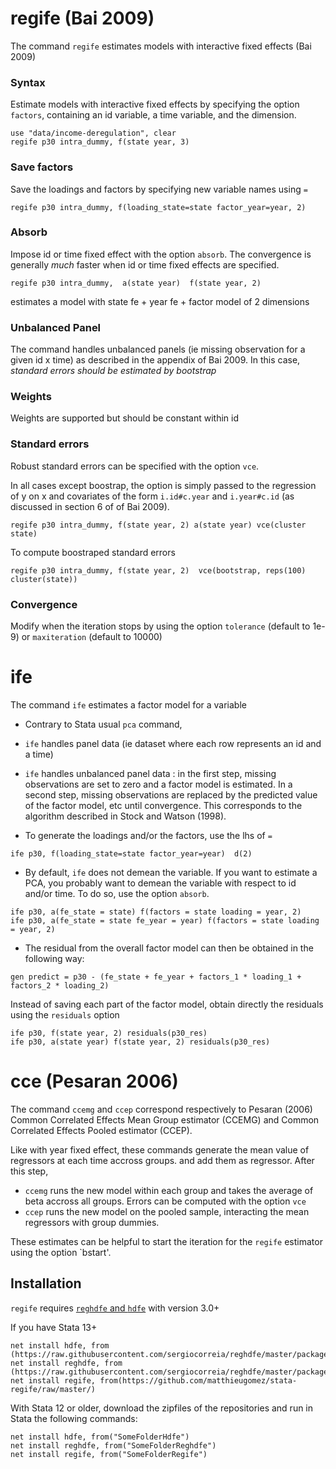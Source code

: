 

# regife (Bai 2009)

The command `regife` estimates models with interactive fixed effects (Bai 2009)



### Syntax

Estimate models with interactive fixed effects by specifying the option `factors`, containing an id variable, a time variable, and the dimension.

```
use "data/income-deregulation", clear
regife p30 intra_dummy, f(state year, 3)
```


### Save factors
Save the loadings and factors by specifying new variable names using `=`
```
regife p30 intra_dummy, f(loading_state=state factor_year=year, 2) 
```


### Absorb
Impose id or time fixed effect with the option `absorb`. The convergence is generally *much* faster when id or time fixed effects are specified.

```
regife p30 intra_dummy,  a(state year)  f(state year, 2)
```
estimates a model with state fe + year fe + factor model of 2 dimensions





### Unbalanced Panel
The command handles unbalanced panels (ie missing observation for a given id x time) as described in the appendix of Bai 2009. In this case,  *standard errors should be estimated by bootstrap* 

### Weights
Weights are supported but should be constant within id


### Standard errors
Robust standard errors can be specified with the option `vce`. 

In all cases except boostrap, the option is simply passed to the regression of y on x and covariates of the form `i.id#c.year` and `i.year#c.id` (as discussed in section 6 of of Bai 2009).


```
regife p30 intra_dummy, f(state year, 2) a(state year) vce(cluster state) 
```

To compute boostraped standard errors
```
regife p30 intra_dummy, f(state year, 2)  vce(bootstrap, reps(100) cluster(state))
```




### Convergence
Modify when the iteration stops by using the option `tolerance` (default to 1e-9) or `maxiteration` (default to 10000)










# ife
The command `ife` estimates a factor model for a variable

- Contrary to Stata usual `pca` command, 
 - `ife` handles panel data (ie dataset where each row represents an id and a time) 
 - `ife` handles unbalanced panel data : in the first step, missing observations are set to zero and a factor model is estimated.  In a second step, missing observations are replaced by the predicted value of the factor model, etc until convergence. This corresponds to the algorithm described in Stock and Watson (1998).


- To generate the loadings and/or the factors, use the lhs of `=`
 ```
 ife p30, f(loading_state=state factor_year=year)  d(2)
 ```

- By default, `ife` does not demean the variable. If you want to estimate a PCA, you probably want to demean the variable with respect to id and/or time. To do so, use the option `absorb`. 


 ```
 ife p30, a(fe_state = state) f(factors = state loading = year, 2)  
 ife p30, a(fe_state = state fe_year = year) f(factors = state loading = year, 2) 
 ```

- The residual from the overall factor model can then be obtained in the following way:

 ```
 gen predict = p30 - (fe_state + fe_year + factors_1 * loading_1 + factors_2 * loading_2)
 ```

 Instead of saving each part of the factor model, obtain directly the residuals using the `residuals` option

 ```
 ife p30, f(state year, 2) residuals(p30_res)
 ife p30, a(state year) f(state year, 2) residuals(p30_res)
 ```




 # cce (Pesaran 2006)

 The command `ccemg` and `ccep` correspond respectively to Pesaran (2006) Common Correlated Effects Mean Group estimator (CCEMG) and Common Correlated Effects Pooled estimator (CCEP). 

 Like with year fixed effect, these commands generate the mean value of regressors at each time accross groups. and add them as regressor. After this step,
 - `ccemg` runs the new model within each group and takes the average of beta accross all groups. Errors can be computed with the option `vce`
 - `ccep` runs the new model on the pooled sample, interacting the mean regressors with group dummies. 

 These estimates can be helpful to start the iteration for the `regife` estimator using the option `bstart'.




## Installation
`regife` requires [`reghdfe` and `hdfe`](https://github.com/sergiocorreia/reghdfe) with version 3.0+

If you have Stata 13+

```
net install hdfe, from (https://raw.githubusercontent.com/sergiocorreia/reghdfe/master/package/)
net install reghdfe, from (https://raw.githubusercontent.com/sergiocorreia/reghdfe/master/package/)
net install regife, from(https://github.com/matthieugomez/stata-regife/raw/master/)
```



With Stata 12 or older, download the zipfiles of the repositories and run in Stata the following commands:
```
net install hdfe, from("SomeFolderHdfe")
net install reghdfe, from("SomeFolderReghdfe")
net install regife, from("SomeFolderRegife")
```